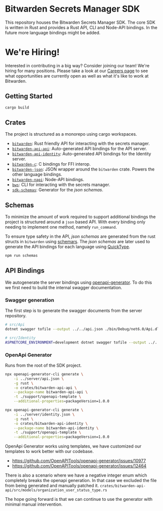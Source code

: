 # Bitwarden Secrets Manager SDK

This repository houses the Bitwarden Secrets Manager SDK. The core SDK is written in Rust and
provides a Rust API, CLI and Node-API bindings. In the future more language bindings might be added.

# We're Hiring!

Interested in contributing in a big way? Consider joining our team! We're hiring for many positions.
Please take a look at our [Careers page](https://bitwarden.com/careers/) to see what opportunities
are currently open as well as what it's like to work at Bitwarden.

## Getting Started

```bash
cargo build
```

## Crates

The project is structured as a monorepo using cargo workspaces.

- [`bitwarden`](./crates/bitwarden/): Rust friendly API for interacting with the secrets manager.
- [`bitwarden-api-api`](./crates/bitwarden-api-api/): Auto-generated API bindings for the API
  server.
- [`bitwarden-api-identity`](./crates/bitwarden-api-identity/): Auto-generated API bindings for the
  Identity server.
- [`bitwarden-c`](./crates/bitwarden-c/): C bindings for FFI interop.
- [`bitwarden-json`](./crates/bitwarden-json/): JSON wrapper around the `bitwarden` crate. Powers
  the other language bindings.
- [`bitwarden-napi`](./crates/bitwarden-napi/): Node-API bindings.
- [`bws`](./crates/bws/): CLI for interacting with the secrets manager.
- [`sdk-schemas`](./crates/sdk-schemas/): Generator for the _json schemas_.

## Schemas

To minimize the amount of work required to support additional bindings the project is structured
around a `json` based API. With every binding only needing to implement one method, namely
`run_command`.

To ensure type safety in the API, _json schemas_ are generated from the rust structs in `bitwarden`
using [schemars](https://crates.io/crates/schemars). The _json schemas_ are later used to generate
the API bindings for each language using [QuickType](https://github.com/quicktype/quicktype).

```bash
npm run schemas
```

## API Bindings

We autogenerate the server bindings using
[openapi-generator](https://github.com/OpenAPITools/openapi-generator). To do this we first need to
build the internal swagger documentation.

### Swagger generation

The first step is to generate the swagger documents from the server repository.

```bash
# src/Api
dotnet swagger tofile --output ../../api.json ./bin/Debug/net6.0/Api.dll internal

# src/Identity
ASPNETCORE_ENVIRONMENT=development dotnet swagger tofile --output ../../identity.json ./bin/Debug/net6.0/Identity.dll v1
```

### OpenApi Generator

Runs from the root of the SDK project.

```bash
npx openapi-generator-cli generate \
    -i ../server/api.json \
    -g rust \
    -o crates/bitwarden-api-api \
    --package-name bitwarden-api-api \
    -t ./support/openapi-template \
    --additional-properties=packageVersion=1.0.0

npx openapi-generator-cli generate \
    -i ../server/identity.json \
    -g rust \
    -o crates/bitwarden-api-identity \
    --package-name bitwarden-api-identity \
    -t ./support/openapi-template \
    --additional-properties=packageVersion=1.0.0
```

OpenApi Generator works using templates, we have customized our templates to work better with our
codebase.

- https://github.com/OpenAPITools/openapi-generator/issues/10977
- https://github.com/OpenAPITools/openapi-generator/issues/12464

There is also a scenario where we have a negative integer enum which completely breaks the openapi
generation. In that case we excluded the file from being generated and manually patched it.
`crates/bitwarden-api-api/src/models/organization_user_status_type.rs`

The hope going forward is that we can continue to use the generator with minimal manual
intervention.
